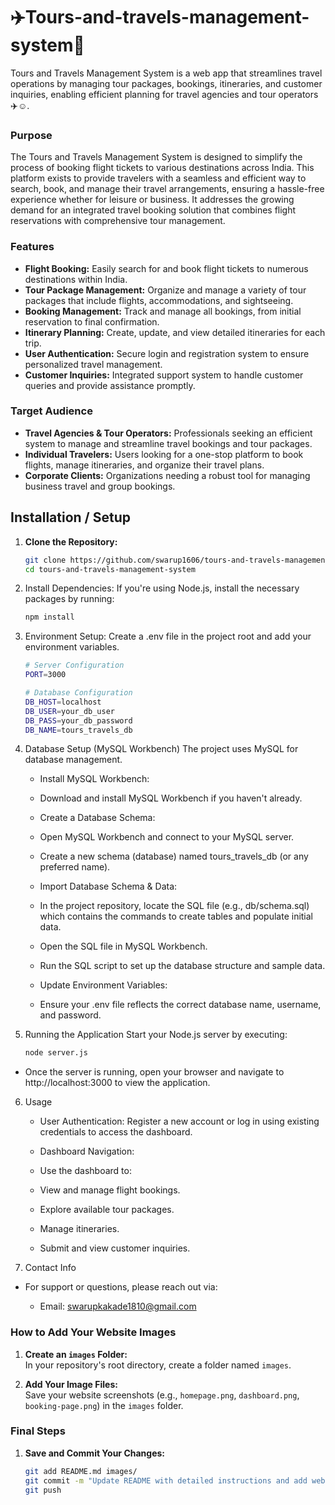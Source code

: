 # ✈️Tours-and-travels-management-system🌆
Tours and Travels Management System is a web app that streamlines travel operations by managing tour packages, bookings, itineraries, and customer inquiries, enabling efficient planning for travel agencies and tour operators✈️☺️.

### Purpose
The Tours and Travels Management System is designed to simplify the process of booking flight tickets to various destinations across India. This platform exists to provide travelers with a seamless and efficient way to search, book, and manage their travel arrangements, ensuring a hassle-free experience whether for leisure or business. It addresses the growing demand for an integrated travel booking solution that combines flight reservations with comprehensive tour management.

### Features
- **Flight Booking:** Easily search for and book flight tickets to numerous destinations within India.
- **Tour Package Management:** Organize and manage a variety of tour packages that include flights, accommodations, and sightseeing.
- **Booking Management:** Track and manage all bookings, from initial reservation to final confirmation.
- **Itinerary Planning:** Create, update, and view detailed itineraries for each trip.
- **User Authentication:** Secure login and registration system to ensure personalized travel management.
- **Customer Inquiries:** Integrated support system to handle customer queries and provide assistance promptly.

### Target Audience
- **Travel Agencies & Tour Operators:** Professionals seeking an efficient system to manage and streamline travel bookings and tour packages.
- **Individual Travelers:** Users looking for a one-stop platform to book flights, manage itineraries, and organize their travel plans.
- **Corporate Clients:** Organizations needing a robust tool for managing business travel and group bookings.

## Installation / Setup

1. **Clone the Repository:**
   ```bash 
   git clone https://github.com/swarup1606/tours-and-travels-management-system.git
   cd tours-and-travels-management-system
   
2. Install Dependencies: If you're using Node.js, install the necessary packages by running:
   ```bash 
   npm install

3. Environment Setup: Create a .env file in the project root and add your environment variables.
   ```bash
   # Server Configuration
   PORT=3000
   
   # Database Configuration
   DB_HOST=localhost
   DB_USER=your_db_user
   DB_PASS=your_db_password
   DB_NAME=tours_travels_db

4. Database Setup (MySQL Workbench)
The project uses MySQL for database management.

   - Install MySQL Workbench:
   - Download and install MySQL Workbench if you haven't already.
   
   - Create a Database Schema:
   
   - Open MySQL Workbench and connect to your MySQL server.
   - Create a new schema (database) named tours_travels_db (or any preferred name).
   - Import Database Schema & Data:
   
   - In the project repository, locate the SQL file (e.g., db/schema.sql) which contains the commands to create tables and populate initial data.
   - Open the SQL file in MySQL Workbench.
   - Run the SQL script to set up the database structure and sample data.
   - Update Environment Variables:
   - Ensure your .env file reflects the correct database name, username, and password.

5. Running the Application
   Start your Node.js server by executing:
   ```bash
   node server.js
-    Once the server is running, open your browser and navigate to http://localhost:3000 to view the application.

6. Usage
   - User Authentication:
      Register a new account or log in using existing credentials to access the dashboard.
   
   - Dashboard Navigation:
   - Use the dashboard to:
   
   - View and manage flight bookings.
   - Explore available tour packages.
   - Manage itineraries.
   - Submit and view customer inquiries.

7. Contact Info
- For support or questions, please reach out via:

   - Email: swarupkakade1810@gmail.com
  
### How to Add Your Website Images

1. **Create an `images` Folder:**  
   In your repository's root directory, create a folder named `images`.

2. **Add Your Image Files:**  
   Save your website screenshots (e.g., `homepage.png`, `dashboard.png`, `booking-page.png`) in the `images` folder.

### Final Steps

1. **Save and Commit Your Changes:**  
   ```bash
   git add README.md images/
   git commit -m "Update README with detailed instructions and add website images"
   git push
